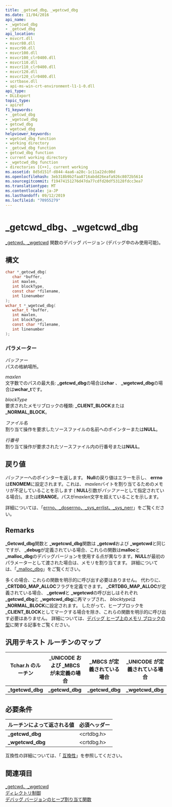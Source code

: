 ```yaml
---
title: _getcwd_dbg、_wgetcwd_dbg
ms.date: 11/04/2016
api_name:
- _wgetcwd_dbg
- _getcwd_dbg
api_location:
- msvcrt.dll
- msvcr80.dll
- msvcr90.dll
- msvcr100.dll
- msvcr100_clr0400.dll
- msvcr110.dll
- msvcr110_clr0400.dll
- msvcr120.dll
- msvcr120_clr0400.dll
- ucrtbase.dll
- api-ms-win-crt-environment-l1-1-0.dll
api_type:
- DLLExport
topic_type:
- apiref
f1_keywords:
- _getcwd_dbg
- _wgetcwd_dbg
- getcwd_dbg
- wgetcwd_dbg
helpviewer_keywords:
- wgetcwd_dbg function
- working directory
- _getcwd_dbg function
- getcwd_dbg function
- current working directory
- _wgetcwd_dbg function
- directories [C++], current working
ms.assetid: 8d5d151f-d844-4aa6-a28c-1c11a22dc00d
ms.openlocfilehash: 3eb318b9b2faa8716abdd26eafa926c8072b5614
ms.sourcegitcommit: f19474151276d47da77cdfd20df53128fdcc3ea7
ms.translationtype: MT
ms.contentlocale: ja-JP
ms.lasthandoff: 09/12/2019
ms.locfileid: "70955279"
---
```

# <a name="_getcwd_dbg-_wgetcwd_dbg"></a>_getcwd_dbg、_wgetcwd_dbg

[_getcwd、_wgetcwd](getcwd-wgetcwd.md) 関数のデバッグ バージョン (デバッグ中のみ使用可能)。

## <a name="syntax"></a>構文

```C
char *_getcwd_dbg(
   char *buffer,
   int maxlen,
   int blockType,
   const char *filename,
   int linenumber
);
wchar_t *_wgetcwd_dbg(
   wchar_t *buffer,
   int maxlen,
   int blockType,
   const char *filename,
   int linenumber
);
```

### <a name="parameters"></a>パラメーター

*バッファー*<br/>
パスの格納場所。

*maxlen*<br/>
文字数でのパスの最大長: **_getcwd_dbg**の場合は**char** 、 **_wgetcwd_dbg**の場合は**wchar_t**です。

*blockType*<br/>
要求されたメモリブロックの種類: **_CLIENT_BLOCK**または **_NORMAL_BLOCK**。

*ファイル名*<br/>
割り当て操作を要求したソースファイルの名前へのポインターまたは**NULL**。

*行番号*<br/>
割り当て操作が要求されたソースファイル内の行番号または**NULL**。

## <a name="return-value"></a>戻り値

*バッファー*へのポインターを返します。 **Null**の戻り値はエラーを示し、 **errno**は**ENOMEM**に設定されます。これは、 *maxlen*バイトを割り当てるためのメモリが不足していることを示します ( **NULL**引数が*バッファー*として指定されている場合)。または**ERANGE**。パスが*maxlen*文字を超えていることを示します。

詳細については、「[errno、_doserrno、_sys_errlist、_sys_nerr](../../c-runtime-library/errno-doserrno-sys-errlist-and-sys-nerr.md)」をご覧ください。

## <a name="remarks"></a>Remarks

**_Getcwd_dbg**関数と **_wgetcwd_dbg**関数は **_getcwd**および **_wgetcwd**と同じですが、 **_debug**が定義されている場合、これらの関数は**malloc**と **_malloc_dbg**のデバッグバージョンを使用する点が異なります。**NULL**が最初のパラメーターとして渡された場合は、メモリを割り当てます。 詳細については、「[_malloc_dbg](malloc-dbg.md)」をご覧ください。

多くの場合、これらの関数を明示的に呼び出す必要はありません。 代わりに、 **_CRTDBG_MAP_ALLOC**フラグを定義できます。 **_CRTDBG_MAP_ALLOC**が定義されている場合、 **_getcwd**と **_wgetcwd**の呼び出しはそれぞれ **_getcwd_dbg**と **_wgetcwd_dbg**に再マップされ、 *blocktype*は **_NORMAL_BLOCK**に設定されます。 したがって、ヒープブロックを **_CLIENT_BLOCK**としてマークする場合を除き、これらの関数を明示的に呼び出す必要はありません。 詳細については、[デバッグ ヒープ上のメモリ ブロックの型](/visualstudio/debugger/crt-debug-heap-details)に関する記事をご覧ください。

## <a name="generic-text-routine-mappings"></a>汎用テキスト ルーチンのマップ

|Tchar.h のルーチン|_UNICODE および _MBCS が未定義の場合|_MBCS が定義されている場合|_UNICODE が定義されている場合|
|---------------------|--------------------------------------|--------------------|-----------------------|
|**_tgetcwd_dbg**|**_getcwd_dbg**|**_getcwd_dbg**|**_wgetcwd_dbg**|

## <a name="requirements"></a>必要条件

|ルーチンによって返される値|必須ヘッダー|
|-------------|---------------------|
|**_getcwd_dbg**|\<crtdbg.h>|
|**_wgetcwd_dbg**|\<crtdbg.h>|

互換性の詳細については、「 [互換性](../../c-runtime-library/compatibility.md)」を参照してください。

## <a name="see-also"></a>関連項目

[_getcwd、_wgetcwd](getcwd-wgetcwd.md)<br/>
[ディレクトリ制御](../../c-runtime-library/directory-control.md)<br/>
[デバッグ バージョンのヒープ割り当て関数](/visualstudio/debugger/debug-versions-of-heap-allocation-functions)<br/>
